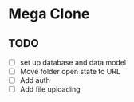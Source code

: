 # Mega Clone

## TODO

- [ ] set up database and data model
- [ ] Move folder open state to URL
- [ ] Add auth
- [ ] Add file uploading
